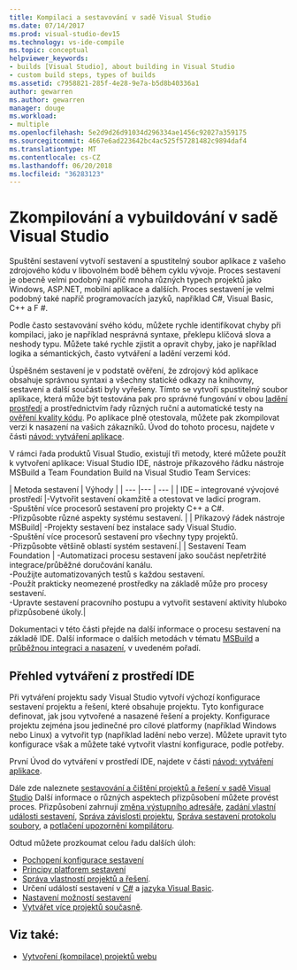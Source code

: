 ```yaml
---
title: Kompilaci a sestavování v sadě Visual Studio
ms.date: 07/14/2017
ms.prod: visual-studio-dev15
ms.technology: vs-ide-compile
ms.topic: conceptual
helpviewer_keywords:
- builds [Visual Studio], about building in Visual Studio
- custom build steps, types of builds
ms.assetid: c7958821-285f-4e28-9e7a-b5d8b40336a1
author: gewarren
ms.author: gewarren
manager: douge
ms.workload:
- multiple
ms.openlocfilehash: 5e2d9d26d91034d296334ae1456c92027a359175
ms.sourcegitcommit: 4667e6ad223642bc4ac525f57281482c9894daf4
ms.translationtype: MT
ms.contentlocale: cs-CZ
ms.lasthandoff: 06/20/2018
ms.locfileid: "36283123"
---
```

# <a name="compile-and-build-in-visual-studio"></a>Zkompilování a vybuildování v sadě Visual Studio

Spuštění sestavení vytvoří sestavení a spustitelný soubor aplikace z vašeho zdrojového kódu v libovolném bodě během cyklu vývoje. Proces sestavení je obecně velmi podobný napříč mnoha různých typech projektů jako Windows, ASP.NET, mobilní aplikace a dalších. Proces sestavení je velmi podobný také napříč programovacích jazyků, například C#, Visual Basic, C++ a F #.

Podle často sestavování svého kódu, můžete rychle identifikovat chyby při kompilaci, jako je například nesprávná syntaxe, překlepu klíčová slova a neshody typu. Můžete také rychle zjistit a opravit chyby, jako je například logika a sémantických, často vytváření a ladění verzemi kód.

Úspěšném sestavení je v podstatě ověření, že zdrojový kód aplikace obsahuje správnou syntaxi a všechny statické odkazy na knihovny, sestavení a další součásti byly vyřešeny. Tímto se vytvoří spustitelný soubor aplikace, která může být testována pak pro správné fungování v obou [ladění prostředí](../debugger/index.md) a prostřednictvím řady různých ruční a automatické testy na [ověření kvality kódu](../test/improve-code-quality.md). Po aplikace plně otestovala, můžete pak zkompilovat verzi k nasazení na vašich zákazníků. Úvod do tohoto procesu, najdete v části [návod: vytváření aplikace](../ide/walkthrough-building-an-application.md).

V rámci řada produktů Visual Studio, existují tři metody, které můžete použít k vytvoření aplikace: Visual Studio IDE, nástroje příkazového řádku nástroje MSBuild a Team Foundation Build na Visual Studio Team Services:

| Metoda sestavení | Výhody |
| --- |--- | --- |
| IDE – integrované vývojové prostředí |-Vytvořit sestavení okamžitě a otestovat ve ladicí program.<br />-Spuštění více procesorů sestavení pro projekty C++ a C#.<br />-Přizpůsobte různé aspekty systému sestavení. |
| Příkazový řádek nástroje MSBuild| -Projekty sestavení bez instalace sady Visual Studio.<br />-Spuštění více procesorů sestavení pro všechny typy projektů.<br />-Přizpůsobte většině oblastí systém sestavení.|
| Sestavení Team Foundation | -Automatizaci procesu sestavení jako součást nepřetržité integrace/průběžné doručování kanálu.<br />-Použijte automatizovaných testů s každou sestavení.<br />-Použít prakticky neomezené prostředky na základě může pro procesy sestavení.<br />-Upravte sestavení pracovního postupu a vytvořit sestavení aktivity hluboko přizpůsobené úkoly.|

Dokumentaci v této části přejde na další informace o procesu sestavení na základě IDE. Další informace o dalších metodách v tématu [MSBuild](../msbuild/msbuild.md) a [průběžnou integraci a nasazení](/vsts/pipelines/index?view=vsts), v uvedeném pořadí.

## <a name="overview-of-building-from-the-ide"></a>Přehled vytváření z prostředí IDE

Při vytváření projektu sady Visual Studio vytvoří výchozí konfigurace sestavení projektu a řešení, které obsahuje projektu.  Tyto konfigurace definovat, jak jsou vytvořené a nasazené řešení a projekty. Konfigurace projektu zejména jsou jedinečné pro cílové platformy (například Windows nebo Linux) a vytvořit typ (například ladění nebo verze). Můžete upravit tyto konfigurace však a můžete také vytvořit vlastní konfigurace, podle potřeby.

První Úvod do vytváření v prostředí IDE, najdete v části [návod: vytváření aplikace](walkthrough-building-an-application.md).

Dále zde naleznete [sestavování a čištění projektů a řešení v sadě Visual Studio](building-and-cleaning-projects-and-solutions-in-visual-studio.md) Další informace o různých aspektech přizpůsobení můžete provést proces. Přizpůsobení zahrnují [změna výstupního adresáře](how-to-change-the-build-output-directory.md), [zadání vlastní události sestavení](specifying-custom-build-events-in-visual-studio.md), [Správa závislosti projektu](how-to-create-and-remove-project-dependencies.md), [Správa sestavení protokolu soubory](how-to-view-save-and-configure-build-log-files.md), a [potlačení upozornění kompilátoru](how-to-suppress-compiler-warnings.md).

Odtud můžete prozkoumat celou řadu dalších úloh:
- [Pochopení konfigurace sestavení](understanding-build-configurations.md)
- [Principy platforem sestavení](understanding-build-platforms.md)
- [Správa vlastností projektů a řešení](managing-project-and-solution-properties.md).
- Určení událostí sestavení v [C#](how-to-specify-build-events-csharp.md) a [jazyka Visual Basic](how-to-specify-build-events-visual-basic.md).
- [Nastavení možností sestavení](reference/options-dialog-box-projects-and-solutions-build-and-run.md)
- [Vytvářet více projektů současně](../msbuild/building-multiple-projects-in-parallel-with-msbuild.md).

## <a name="see-also"></a>Viz také:

- [Vytvoření (kompilace) projektů webu](http://msdn.microsoft.com/Library/a9cbb88c-8fff-4c67-848b-98fbfd823193)